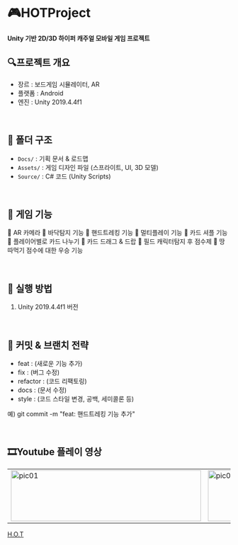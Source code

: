 # 🎮HOTProject
**Unity 기반 2D/3D 하이퍼 캐주얼 모바일 게임 프로젝트**

## 🔍프로젝트 개요
- 장르 : 보드게임 시뮬레이터, AR
- 플랫폼 : Android
- 엔진 : Unity 2019.4.4f1
  
<br />

## 📁 폴더 구조
- `Docs/` : 기획 문서 & 로드맵
- `Assets/` : 게임 디자인 파일 (스프라이트, UI, 3D 모델)
- `Source/` : C# 코드 (Unity Scripts)
  
<br />

## 📜 게임 기능
📌 AR 카메라
📌 바닥탐지 기능
📌 핸드트레킹 기능
📌 멀티플레이 기능
📌 카드 셔플 기능
📌 플레이어별로 카드 나누기
📌 카드 드래그 & 드랍
📌 필드 캐릭터탐지 후 점수제
📌 땅따먹기 점수에 대한 우승 기능

<br />

## 🚀 실행 방법
1. Unity 2019.4.4f1 버전
   
<br />

## 📜 커밋 & 브랜치 전략
- feat : (새로운 기능 추가)
- fix : (버그 수정)
- refactor : (코드 리팩토링)
- docs : (문서 수정)
- style : (코드 스타일 변경, 공백, 세미콜론 등)

예) git commit -m "feat: 핸드트레킹 기능 추가"

<br />

## 🎞Youtube 플레이 영상
<table>
  <tr>
    <td><img src ="https://github.com/user-attachments/assets/c7c0ab6a-d8b4-420a-86a5-c814ab0e022a" alt="pic01" width="429" height="115"></td>
    <td><img src ="https://github.com/user-attachments/assets/fe1ffc45-54c4-47dc-a275-f348d9399e80" alt="pic01" width="429" height="115"></td>
    <td><img src ="https://github.com/user-attachments/assets/afc61ab6-2a0e-4132-a923-92f173724570" alt="pic01" width="429" height="115"></td>
  </tr>
</table>

[H.O.T](https://www.youtube.com/watch?v=iOQJeQmtkO0)
